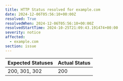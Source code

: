 ```yaml
---
title: HTTP Status resolved for example.com
date: 2024-12-06T05:56:10+00:00Z
resolved: True
resolvedWhen: 2024-12-06T05:56:10+00:00Z
resolvedStartTime: 2024-10-25T21:09:43.191474+00:00
severity: notice
affected:
  - example.com
section: issue
---
```


| Expected Statuses | Actual Status  |
|-------------------|----------------|
| 200, 301, 302 | 200 |
